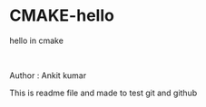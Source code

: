 # CMAKE-hello
hello in cmake

<br>

Author : Ankit kumar

This is readme file and made to test git and github